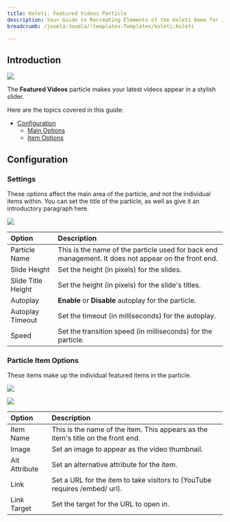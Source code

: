 ```yaml
---
title: Koleti: Featured Videos Particle
description: Your Guide to Recreating Elements of the Koleti Demo for Joomla
breadcrumb: /joomla:Joomla/!templates:Templates/koleti:Koleti

---
```


## Introduction

![](assets/particle_featuredvideos1.png)

The **Featured Videos** particle makes your latest videos appear in a stylish slider.

Here are the topics covered in this guide:

* [Configuration](#configuration)
    - [Main Options](#settings)
    - [Item Options](#particle-item-options)

## Configuration

### Settings 

These options affect the main area of the particle, and not the individual items within. You can set the title of the particle, as well as give it an introductory paragraph here.

![](assets/particle_featuredvideos2.png)

| Option             | Description                                                                                         |
| :-----             | :-----                                                                                              |
| Particle Name      | This is the name of the particle used for back end management. It does not appear on the front end. |
| Slide Height       | Set the height (in pixels) for the slides.                                                          |
| Slide Title Height | Set the height (in pixels) for the slide's titles.                                                  |
| Autoplay           | **Enable** or **Disable** autoplay for the particle.                                                |
| Autoplay Timeout   | Set the timeout (in milliseconds) for the autoplay.                                                 |
| Speed              | Set the transition speed (in milliseconds) for the particle.                                        |

### Particle Item Options

These items make up the individual featured items in the particle.

![](assets/particle_featuredvideos3.png)

![](assets/particle_featuredvideos4.png)

| Option        | Description                                                                      |
| :-----        | :-----                                                                           |
| Item Name     | This is the name of the item. This appears as the item's title on the front end. |
| Image         | Set an image to appear as the video thumbnail.                                   |
| Alt Attribute | Set an alternative attribute for the item.                                       |
| Link          | Set a URL for the item to take visitors to (YouTube requires /embed/ url).       |
| Link Target   | Set the target for the URL to open in.                                           |
